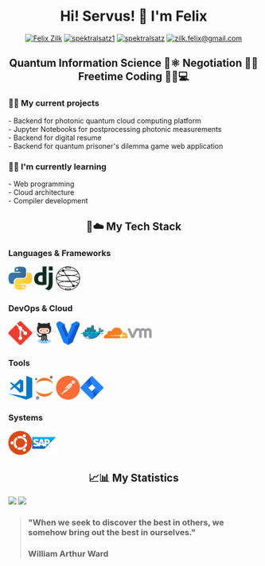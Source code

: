 <h1 align="center">
Hi! Servus! 👋 I'm Felix
</h1>

<div align="center">
<a href="https://www.linkedin.com/in/felix-zilk/" target="blank"><img src="https://img.shields.io/badge/LinkedIn-0077B5?style=for-the-badge&logo=linkedin&logoColor=white" alt="Felix Zilk"/></a>
<a href="https://twitter.com/spektralsatz1" target="blank"><img src="https://img.shields.io/badge/Twitter-1DA1F2?style=for-the-badge&logo=twitter&logoColor=white" alt="spektralsatz1"/></a>
<a href="https://instagram.com/spektralsatz" target="blank"><img src="https://img.shields.io/badge/Instagram-E4405F?style=for-the-badge&logo=instagram&logoColor=white" alt="spektralsatz"/></a>
<a href="mailto:zilk.felix@gmail.com" target="blank"><img src="https://img.shields.io/badge/Gmail-D14836?style=for-the-badge&logo=gmail&logoColor=white" alt="zilk.felix@gmail.com"/></a>
</p>
</div>

<h2 align="center">
Quantum Information Science 🥽⚛️ Negotiation 🤝💬 Freetime Coding 👨‍💻💻
</h2> 

<h3 align="left">
🔭🐣 My current projects
</h3> 

<p>
- Backend for photonic quantum cloud computing platform <br />
- Jupyter Notebooks for postprocessing photonic measurements <br />
- Backend for digital resume <br />
- Backend for quantum prisoner's dilemma game web application
<br />
</p>

<h3 align="left">
🌱🧠 I'm currently learning
</h3> 

<p>
- Web programming <br />
- Cloud architecture <br />
- Compiler development
<br />
</p>

<h2 align="center">
📱☁️ My Tech Stack
</h2> 

<h3 align="left">
Languages & Frameworks
</h3> 

  <img align="left" alt="Python" width="48px" src="./icons/python-icon.svg" />
  <img align="left" alt="Django" width="48px" src="./icons/djangoproject-icon.svg" />
  <img align="left" alt="Qiskit" width="48px" src="./icons/Qiskit-Logo.svg" />
<br>
<br>
<br>

<h3 align="left">
DevOps & Cloud
</h3>


  <img align="left" alt="Git" width="48px" src="./icons/git-scm-icon.svg" />
  <img align="left" alt="GitHub" width="48px" src="./icons/github-icon.svg" />
  <img align="left" alt="Vagrant" width="48px" src="./icons/vagrantup-icon.svg" />
  <img align="left" alt="Docker" width="48px" src="./icons/docker-icon.svg" />
  <img align="left" alt="Cloudflare" width="48px" src="./icons/cloudflare-icon.svg" />
  <img align="left" alt="VMWare" width="48px" src="./icons/icons8-vmware.svg" />
<br>
<br>
<br>

<h3 align="left">
Tools
</h3>

  <img align="left" alt="Visual Studio Code" width="48px" src="./icons/visualstudio_code-icon.svg" />
  <img align="left" alt="Jupyter" width="48px" src="./icons/jupyter-icon.svg" />
  <img align="left" alt="Postman" width="48px" src="./icons/getpostman-icon.svg" />
  <img align="left" alt="JIRA" width="48px" src="./icons/atlassian_jira-icon.svg" />
<br>
<br>
<br>

<h3 align="left">
Systems
</h3>

  <img align="left" alt="Ubuntu" width="48px" src="./icons/ubuntu-icon.svg" />
  <img align="left" alt="SAP" width="48px" src="./icons/sap-icon.svg" />
<br>
<br>
<br>

<h2 align="center">
📈📊 My Statistics
</h2> 

  <img height="180em" src="https://github-readme-stats.vercel.app/api?username=zilkf92&show_icons=true&hide_border=true&&count_private=true&include_all_commits=true" />
  <img height="180em" src="https://github-readme-stats.vercel.app/api/top-langs/?username=zilkf92&exclude_repo=Spikes,Neuromatch-Academy-2020&show_icons=true&hide_border=true&layout=compact&langs_count=8"/>

<br>

> ### "When we seek to discover the best in others, we somehow bring out the best in ourselves." 
> ### William Arthur Ward

